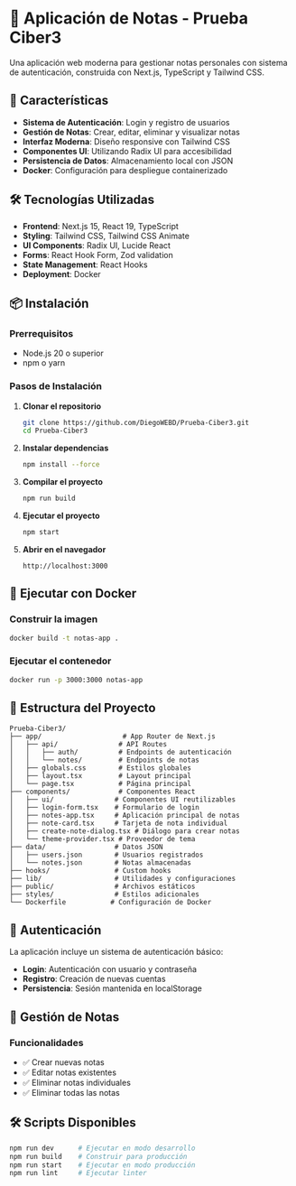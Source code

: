 # 📝 Aplicación de Notas - Prueba Ciber3

Una aplicación web moderna para gestionar notas personales con sistema de autenticación, construida con Next.js, TypeScript y Tailwind CSS.

## 🚀 Características

- **Sistema de Autenticación**: Login y registro de usuarios
- **Gestión de Notas**: Crear, editar, eliminar y visualizar notas
- **Interfaz Moderna**: Diseño responsive con Tailwind CSS
- **Componentes UI**: Utilizando Radix UI para accesibilidad
- **Persistencia de Datos**: Almacenamiento local con JSON
- **Docker**: Configuración para despliegue containerizado

## 🛠️ Tecnologías Utilizadas

- **Frontend**: Next.js 15, React 19, TypeScript
- **Styling**: Tailwind CSS, Tailwind CSS Animate
- **UI Components**: Radix UI, Lucide React
- **Forms**: React Hook Form, Zod validation
- **State Management**: React Hooks
- **Deployment**: Docker

## 📦 Instalación

### Prerrequisitos

- Node.js 20 o superior
- npm o yarn

### Pasos de Instalación

1. **Clonar el repositorio**
   ```bash
   git clone https://github.com/DiegoWEBD/Prueba-Ciber3.git
   cd Prueba-Ciber3
   ```

2. **Instalar dependencias**
   ```bash
   npm install --force
   ```

3. **Compilar el proyecto**
   ```bash
   npm run build
   ```

4. **Ejecutar el proyecto**
   ```bash
   npm start
   ```

5. **Abrir en el navegador**
   ```
   http://localhost:3000
   ```

## 🐳 Ejecutar con Docker

### Construir la imagen
```bash
docker build -t notas-app .
```

### Ejecutar el contenedor
```bash
docker run -p 3000:3000 notas-app
```

## 📁 Estructura del Proyecto

```
Prueba-Ciber3/
├── app/                    # App Router de Next.js
│   ├── api/               # API Routes
│   │   ├── auth/          # Endpoints de autenticación
│   │   └── notes/         # Endpoints de notas
│   ├── globals.css        # Estilos globales
│   ├── layout.tsx         # Layout principal
│   └── page.tsx           # Página principal
├── components/            # Componentes React
│   ├── ui/               # Componentes UI reutilizables
│   ├── login-form.tsx    # Formulario de login
│   ├── notes-app.tsx     # Aplicación principal de notas
│   ├── note-card.tsx     # Tarjeta de nota individual
│   ├── create-note-dialog.tsx # Diálogo para crear notas
│   └── theme-provider.tsx # Proveedor de tema
├── data/                 # Datos JSON
│   ├── users.json        # Usuarios registrados
│   └── notes.json        # Notas almacenadas
├── hooks/                # Custom hooks
├── lib/                  # Utilidades y configuraciones
├── public/               # Archivos estáticos
├── styles/               # Estilos adicionales
└── Dockerfile           # Configuración de Docker
```

## 🔐 Autenticación

La aplicación incluye un sistema de autenticación básico:

- **Login**: Autenticación con usuario y contraseña
- **Registro**: Creación de nuevas cuentas
- **Persistencia**: Sesión mantenida en localStorage

## 📝 Gestión de Notas

### Funcionalidades
- ✅ Crear nuevas notas
- ✅ Editar notas existentes
- ✅ Eliminar notas individuales
- ✅ Eliminar todas las notas

## 🛠️ Scripts Disponibles

```bash
npm run dev      # Ejecutar en modo desarrollo
npm run build    # Construir para producción
npm run start    # Ejecutar en modo producción
npm run lint     # Ejecutar linter
```
